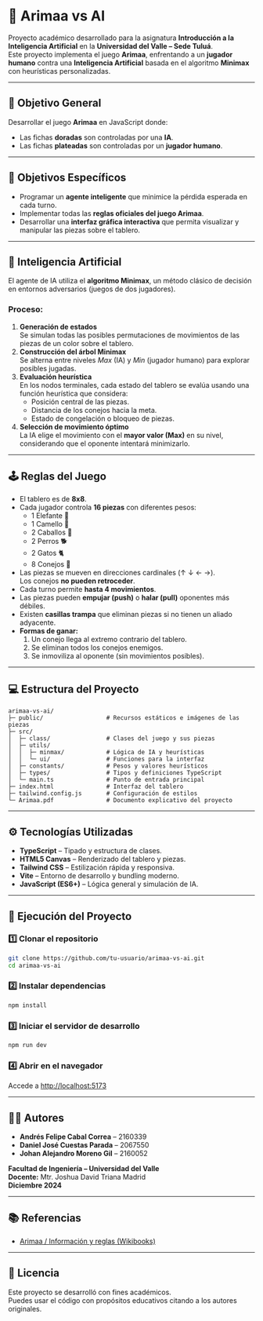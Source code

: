 # 🐘 Arimaa vs AI

Proyecto académico desarrollado para la asignatura **Introducción a la Inteligencia Artificial** en la **Universidad del Valle – Sede Tuluá**.  
Este proyecto implementa el juego **Arimaa**, enfrentando a un **jugador humano** contra una **Inteligencia Artificial** basada en el algoritmo **Minimax** con heurísticas personalizadas.

---

## 🎯 Objetivo General

Desarrollar el juego **Arimaa** en JavaScript donde:
- Las fichas **doradas** son controladas por una **IA**.
- Las fichas **plateadas** son controladas por un **jugador humano**.

---

## 🧩 Objetivos Específicos

- Programar un **agente inteligente** que minimice la pérdida esperada en cada turno.
- Implementar todas las **reglas oficiales del juego Arimaa**.
- Desarrollar una **interfaz gráfica interactiva** que permita visualizar y manipular las piezas sobre el tablero.

---

## 🧠 Inteligencia Artificial

El agente de IA utiliza el **algoritmo Minimax**, un método clásico de decisión en entornos adversarios (juegos de dos jugadores).

### Proceso:
1. **Generación de estados**  
   Se simulan todas las posibles permutaciones de movimientos de las piezas de un color sobre el tablero.
2. **Construcción del árbol Minimax**  
   Se alterna entre niveles *Max* (IA) y *Min* (jugador humano) para explorar posibles jugadas.
3. **Evaluación heurística**  
   En los nodos terminales, cada estado del tablero se evalúa usando una función heurística que considera:
   - Posición central de las piezas.
   - Distancia de los conejos hacia la meta.
   - Estado de congelación o bloqueo de piezas.
4. **Selección de movimiento óptimo**  
   La IA elige el movimiento con el **mayor valor (Max)** en su nivel, considerando que el oponente intentará minimizarlo.

---

## 🕹️ Reglas del Juego

- El tablero es de **8x8**.
- Cada jugador controla **16 piezas** con diferentes pesos:
  - 1 Elefante 🐘  
  - 1 Camello 🐪  
  - 2 Caballos 🐎  
  - 2 Perros 🐕  
  - 2 Gatos 🐈  
  - 8 Conejos 🐇
- Las piezas se mueven en direcciones cardinales (↑ ↓ ← →).  
  Los conejos **no pueden retroceder**.
- Cada turno permite **hasta 4 movimientos**.
- Las piezas pueden **empujar (push)** o **halar (pull)** oponentes más débiles.
- Existen **casillas trampa** que eliminan piezas si no tienen un aliado adyacente.
- **Formas de ganar:**
  1. Un conejo llega al extremo contrario del tablero.
  2. Se eliminan todos los conejos enemigos.
  3. Se inmoviliza al oponente (sin movimientos posibles).

---

## 💻 Estructura del Proyecto

```
arimaa-vs-ai/
├─ public/                  # Recursos estáticos e imágenes de las piezas
├─ src/
│  ├─ class/                # Clases del juego y sus piezas
│  ├─ utils/
│  │  ├─ minmax/            # Lógica de IA y heurísticas
│  │  └─ ui/                # Funciones para la interfaz
│  ├─ constants/            # Pesos y valores heurísticos
│  ├─ types/                # Tipos y definiciones TypeScript
│  └─ main.ts               # Punto de entrada principal
├─ index.html               # Interfaz del tablero
├─ tailwind.config.js       # Configuración de estilos
└─ Arimaa.pdf               # Documento explicativo del proyecto
```

---

## ⚙️ Tecnologías Utilizadas

- **TypeScript** – Tipado y estructura de clases.  
- **HTML5 Canvas** – Renderizado del tablero y piezas.  
- **Tailwind CSS** – Estilización rápida y responsiva.  
- **Vite** – Entorno de desarrollo y bundling moderno.  
- **JavaScript (ES6+)** – Lógica general y simulación de IA.

---

## 🚀 Ejecución del Proyecto

### 1️⃣ Clonar el repositorio
```bash
git clone https://github.com/tu-usuario/arimaa-vs-ai.git
cd arimaa-vs-ai
```

### 2️⃣ Instalar dependencias
```bash
npm install
```

### 3️⃣ Iniciar el servidor de desarrollo
```bash
npm run dev
```

### 4️⃣ Abrir en el navegador
Accede a [http://localhost:5173](http://localhost:5173)

---

## 👨‍💻 Autores

- **Andrés Felipe Cabal Correa** – 2160339  
- **Daniel José Cuestas Parada** – 2067550  
- **Johan Alejandro Moreno Gil** – 2160052  

**Facultad de Ingeniería – Universidad del Valle**  
**Docente:** Mtr. Joshua David Triana Madrid  
**Diciembre 2024**

---

## 📚 Referencias

- [Arimaa / Información y reglas (Wikibooks)](https://es.m.wikibooks.org/wiki/Arimaa/Información/Reglas)

---

## 🧾 Licencia

Este proyecto se desarrolló con fines académicos.  
Puedes usar el código con propósitos educativos citando a los autores originales.
